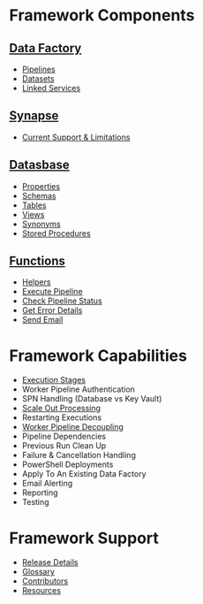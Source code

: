 
# Framework Components

## [Data Factory](/ADF.procfwk/datafactory)
* [Pipelines](/ADF.procfwk/pipelines)
* [Datasets](/ADF.procfwk/datasets)
* [Linked Services](/ADF.procfwk/linkedservices)

## [Synapse](/ADF.procfwk/synapse)
* [Current Support & Limitations](https://mrpaulandrew.com/2020/06/03/adf-procfwk-and-azure-synapse-orchestrate-preview-and-limitations/)

## [Datasbase](/ADF.procfwk/database)
* [Properties](/ADF.procfwk/properties)
* [Schemas](/ADF.procfwk/schemas)
* [Tables](/ADF.procfwk/tables)
* [Views](/ADF.procfwk/views)
* [Synonyms](/ADF.procfwk/synonyms)
* [Stored Procedures](/ADF.procfwk/storedprocedures)

## [Functions](/ADF.procfwk/functions)
* [Helpers](/ADF.procfwk/helpers)
* [Execute Pipeline](/ADF.procfwk/executepipeline)
* [Check Pipeline Status](/ADF.procfwk/checkpipelinestatus)
* [Get Error Details](/ADF.procfwk/geterrordetails)
* [Send Email](/ADF.procfwk/sendemail)

# Framework Capabilities
* [Execution Stages](/ADF.procfwk/executionstages)
* Worker Pipeline Authentication
* SPN Handling (Database vs Key Vault)
* [Scale Out Processing](/ADF.procfwk/scaleoutprocessing)
* Restarting Executions
* [Worker Pipeline Decoupling](/ADF.procfwk/workerdecoupling)
* Pipeline Dependencies
* Previous Run Clean Up
* Failure & Cancellation Handling
* PowerShell Deployments
* Apply To An Existing Data Factory
* Email Alerting
* Reporting
* Testing

# Framework Support
* [Release Details](/ADF.procfwk/releasedetails)
* [Glossary](/ADF.procfwk/glossary)
* [Contributors](/ADF.procfwk/contributors)
* [Resources](/ADF.procfwk/resources)